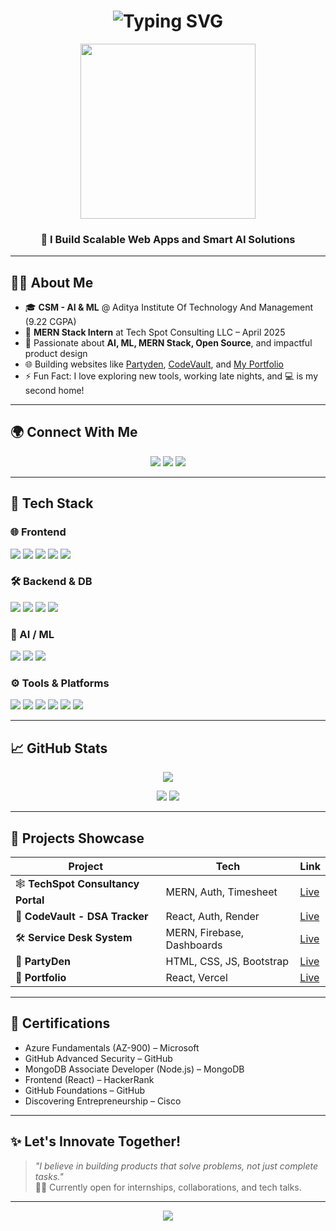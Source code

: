 <!-- GitHub Profile README for Reddi Lakshmi Narasimha -->

<h1 align="center">
  <img src="https://readme-typing-svg.herokuapp.com?font=Fira+Code&size=28&pause=1000&color=F79F1F&width=435&lines=Hi%2C+I'm+Reddi+Lakshmi+Narasimha;Full+Stack+%F0%9F%92%BB+Developer;AI+%26+ML+Enthusiast+%F0%9F%A7%96%E2%80%8D%E2%99%82%EF%B8%8F;Open+Source+Contributor" alt="Typing SVG" />
</h1>

<p align="center">
  <img src="https://media.giphy.com/media/L8K62iTDkzGX6/giphy.gif" width="280" />
</p>

<h3 align="center">🚀 I Build Scalable Web Apps and Smart AI Solutions</h3>

---

## 🧑‍💻 About Me

- 🎓 **CSM - AI & ML** @ Aditya Institute Of Technology And Management (9.22 CGPA)
- 💼 **MERN Stack Intern** at Tech Spot Consulting LLC – April 2025
- 🧠 Passionate about **AI, ML, MERN Stack, Open Source**, and impactful product design
- 🌐 Building websites like [Partyden](https://partyden.in), [CodeVault](https://codevaultt.onrender.com), and [My Portfolio](https://lakshminarasimha.vercel.app)
- ⚡ Fun Fact: I love exploring new tools, working late nights, and 💻 is my second home!

---

## 🌍 Connect With Me

<p align="center">
  <a href="mailto:tirumalareddi712@gmail.com"><img src="https://img.shields.io/badge/Gmail-%23EA4335.svg?style=for-the-badge&logo=gmail&logoColor=white"/></a>
  <a href="https://linkedin.com/in/reddilakshminarasimha"><img src="https://img.shields.io/badge/LinkedIn-%230077B5.svg?style=for-the-badge&logo=linkedin&logoColor=white"/></a>
  <a href="https://github.com/Codetirumala"><img src="https://img.shields.io/badge/GitHub-%23121011.svg?style=for-the-badge&logo=github&logoColor=white"/></a>
</p>

---

## 🔧 Tech Stack

### 🌐 Frontend
<p>
  <img src="https://img.shields.io/badge/HTML5-E34F26?style=flat-square&logo=html5&logoColor=white"/>
  <img src="https://img.shields.io/badge/CSS3-1572B6?style=flat-square&logo=css3&logoColor=white"/>
  <img src="https://img.shields.io/badge/JavaScript-F7DF1E?style=flat-square&logo=javascript&logoColor=black"/>
  <img src="https://img.shields.io/badge/React-61DAFB?style=flat-square&logo=react&logoColor=black"/>
  <img src="https://img.shields.io/badge/Bootstrap-563D7C?style=flat-square&logo=bootstrap&logoColor=white"/>
</p>

### 🛠️ Backend & DB
<p>
  <img src="https://img.shields.io/badge/Node.js-339933?style=flat-square&logo=nodedotjs&logoColor=white"/>
  <img src="https://img.shields.io/badge/Express.js-000000?style=flat-square&logo=express&logoColor=white"/>
  <img src="https://img.shields.io/badge/MongoDB-47A248?style=flat-square&logo=mongodb&logoColor=white"/>
  <img src="https://img.shields.io/badge/MySQL-4479A1?style=flat-square&logo=mysql&logoColor=white"/>
</p>

### 🤖 AI / ML
<p>
  <img src="https://img.shields.io/badge/Python-3776AB?style=flat-square&logo=python&logoColor=white"/>
  <img src="https://img.shields.io/badge/TensorFlow-FF6F00?style=flat-square&logo=tensorflow&logoColor=white"/>
  <img src="https://img.shields.io/badge/Keras-D00000?style=flat-square&logo=keras&logoColor=white"/>
</p>

### ⚙️ Tools & Platforms
<p>
  <img src="https://img.shields.io/badge/Git-F05032?style=flat-square&logo=git&logoColor=white"/>
  <img src="https://img.shields.io/badge/Postman-FF6C37?style=flat-square&logo=postman&logoColor=white"/>
  <img src="https://img.shields.io/badge/VS_Code-007ACC?style=flat-square&logo=visual-studio-code&logoColor=white"/>
  <img src="https://img.shields.io/badge/Firebase-FFCA28?style=flat-square&logo=firebase&logoColor=black"/>
  <img src="https://img.shields.io/badge/Render-3A4562?style=flat-square&logo=render&logoColor=white"/>
  <img src="https://img.shields.io/badge/Vercel-000000?style=flat-square&logo=vercel&logoColor=white"/>
</p>

---

## 📈 GitHub Stats

<p align="center">
  <img src="https://github-readme-streak-stats.herokuapp.com/?user=Codetirumala&theme=algolia&hide_border=true"/>
</p>

<p align="center">
  <img src="https://github-readme-stats.vercel.app/api?username=Codetirumala&show_icons=true&theme=algolia&hide_border=true"/>
  <img src="https://github-readme-stats.vercel.app/api/top-langs/?username=Codetirumala&layout=compact&theme=algolia&hide_border=true"/>
</p>

---

## 🚀 Projects Showcase

| Project | Tech | Link |
|--------|------|------|
| 🕸️ **TechSpot Consultancy Portal** | MERN, Auth, Timesheet | [Live](https://techspotconsultency.onrender.com) |
| 🔐 **CodeVault - DSA Tracker** | React, Auth, Render | [Live](https://codevaultt.onrender.com) |
| 🛠️ **Service Desk System** | MERN, Firebase, Dashboards | [Live](https://service-3ys4.onrender.com) |
| 🎉 **PartyDen** | HTML, CSS, JS, Bootstrap | [Live](https://partyden.in) |
| 💼 **Portfolio** | React, Vercel | [Live](https://lakshminarasimha.vercel.app) |

---

## 🏅 Certifications

- Azure Fundamentals (AZ-900) – Microsoft  
- GitHub Advanced Security – GitHub  
- MongoDB Associate Developer (Node.js) – MongoDB  
- Frontend (React) – HackerRank  
- GitHub Foundations – GitHub  
- Discovering Entrepreneurship – Cisco  

---

## ✨ Let's Innovate Together!

> *"I believe in building products that solve problems, not just complete tasks."*  
> 👨‍💻 Currently open for internships, collaborations, and tech talks.  

---

<p align="center">
  <img src="https://capsule-render.vercel.app/api?type=waving&color=auto&height=90&section=footer"/>
</p>
